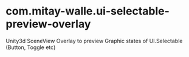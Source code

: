 # com.mitay-walle.ui-selectable-preview-overlay
Unity3d SceneView Overlay to preview Graphic states of UI.Selectable (Button, Toggle etc) 
